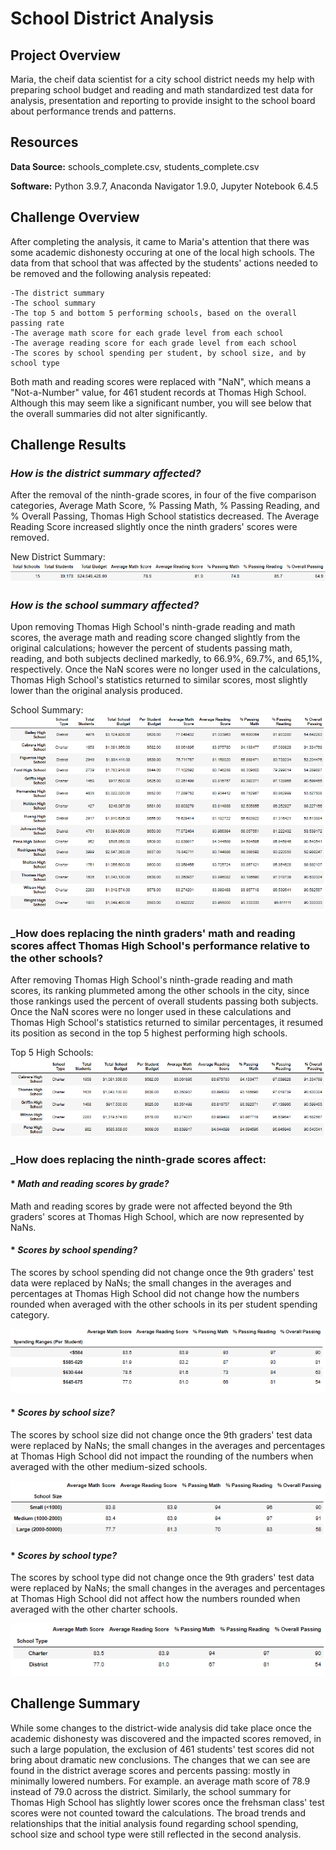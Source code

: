 # School District Analysis



## Project Overview

Maria, the cheif data scientist for a city school district needs my help with preparing school budget and reading and math standardized test data for analysis, presentation and reporting to provide insight to the school board about performance trends and patterns. 


## Resources

**Data Source:** schools_complete.csv, students_complete.csv

**Software:** Python 3.9.7, Anaconda Navigator 1.9.0, Jupyter Notebook 6.4.5

    
## Challenge Overview

After completing the analysis, it came to Maria's attention that there was some academic dishonesty occuring at one of the local high schools. The data from that school that was affected by the students' actions needed to be removed and the following analysis repeated:

    -The district summary
	-The school summary
	-The top 5 and bottom 5 performing schools, based on the overall passing rate
	-The average math score for each grade level from each school
	-The average reading score for each grade level from each school
    -The scores by school spending per student, by school size, and by school type

Both math and reading scores were replaced with "NaN", which means a "Not-a-Number" value, for 461 student records at Thomas High School. Although this may seem like a significant number, you will see below that the overall summaries did not alter significantly.

## Challenge Results

### _How is the district summary affected?_
After the removal of the ninth-grade scores, in four of the five comparison categories, Average Math Score, % Passing Math, % Passing Reading, and % Overall Passing, Thomas High School statistics decreased. The Average Reading Score increased slightly once the ninth graders' scores were removed.

New District Summary:
![New district_summary.png](https://github.com/saraegregg/Mod4-School-District-Analysis/blob/main/images/New_district_summary.png)

### _How is the school summary affected?_
Upon removing Thomas High School's ninth-grade reading and math scores, the average math and reading score changed slightly from the original calculations; however the percent of students passing math, reading, and both subjects declined markedly, to 66.9%, 69.7%, and 65,1%, respectively. Once the NaN scores were no longer used in the calculations, Thomas High School's statistics returned to similar scores, most slightly lower than the original analysis produced.

School Summary:
![New_school_summary.png](https://github.com/saraegregg/Mod4-School-District-Analysis/blob/main/images/New_school_summary.png)

### _How does replacing the ninth graders' math and reading scores affect Thomas High School's performance relative to the other schools?
After removing Thomas High School's ninth-grade reading and math scores, its ranking plummeted among the other schools in the city, since those rankings used the percent of overall students passing both subjects. Once the NaN scores were no longer used in these calculations and Thomas High School's statistics returned to similar percentages, it resumed its position as second in the top 5 highest performing high schools.

Top 5 High Schools:
![Top_schools.png](https://github.com/saraegregg/Mod4-School-District-Analysis/blob/main/images/New_top_schools.png)

### _How does replacing the ninth-grade scores affect:
#### * _Math and reading scores by grade?_
Math and reading scores by grade were not affected beyond the 9th graders' scores at Thomas High School, which are now represented by NaNs.

#### * _Scores by school spending?_
The scores by school spending did not change once the 9th graders' test data were replaced by NaNs; the small changes in the averages and percentages at Thomas High School did not change how the numbers rounded when averaged with the other schools in its per student spending category.

![New_perstudent_spending](https://github.com/saraegregg/Mod4-School-District-Analysis/blob/main/images/New_perstudent_spending.png)

#### * _Scores by school size?_
The scores by school size did not change once the 9th graders' test data were replaced by NaNs; the small changes in the averages and percentages at Thomas High School did not impact the rounding of the numbers when averaged with the other medium-sized schools.

![New_average_basedon_size](https://github.com/saraegregg/Mod4-School-District-Analysis/blob/main/images/New_average_basedon_size.png)

#### * _Scores by school type?_
The scores by school type did not change once the 9th graders' test data were replaced by NaNs; the small changes in the averages and percentages at Thomas High School did not affect how the numbers rounded when averaged with the other charter schools.

![New_scores_by_type](https://github.com/saraegregg/Mod4-School-District-Analysis/blob/main/images/New_scores_by_type.png)

## Challenge Summary
While some changes to the district-wide analysis did take place once the academic dishonesty was discovered and the impacted scores removed, in such a large population, the exclusion of 461 students' test scores did not bring about dramatic new conclusions. The changes that we can see are found in the district average scores and percents passing: mostly in minimally lowered numbers. For example. an average math score of 78.9 instead of 79.0 across the district. Similarly, the school summary for Thomas High School has slightly lower scores once the frehsman class' test scores were not counted toward the calculations. The broad trends and relationships that the initial analysis found regarding school spending, school size and school type were still reflected in the second analysis.